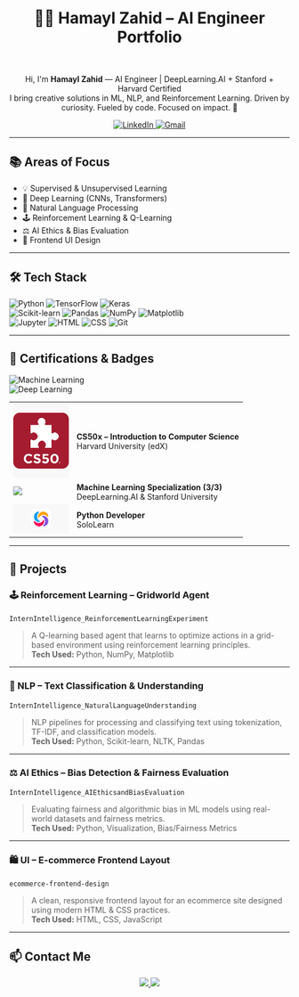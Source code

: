 
<h1 align="center">👨‍💻 Hamayl Zahid – AI Engineer Portfolio</h1>
<br>

<p align="center">
  Hi, I'm <strong>Hamayl Zahid</strong> — AI Engineer | DeepLearning.AI + Stanford + Harvard Certified<br>
  I bring creative solutions in ML, NLP, and Reinforcement Learning.  
  Driven by curiosity. Fueled by code. Focused on impact. 🚀

</p>

<p align="center">
  <a href="https://www.linkedin.com/in/hamaylzahid">
    <img src="https://img.shields.io/badge/LinkedIn-0077B5?style=for-the-badge&logo=linkedin&logoColor=white" alt="LinkedIn"/>
  </a>
  <a href="mailto:maylzahid588@gmail.com">
    <img src="https://img.shields.io/badge/Gmail-D14836?style=for-the-badge&logo=gmail&logoColor=white" alt="Gmail"/>
  </a>
</p>

---

## 📚 Areas of Focus

- 💡 Supervised & Unsupervised Learning  
- 🧠 Deep Learning (CNNs, Transformers)  
- 📄 Natural Language Processing  
- 🕹️ Reinforcement Learning & Q-Learning  
- ⚖️ AI Ethics & Bias Evaluation  
- 🎨 Frontend UI Design  

---

## 🛠 Tech Stack

![Python](https://img.shields.io/badge/Python-3776AB?style=flat&logo=python&logoColor=white)
![TensorFlow](https://img.shields.io/badge/TensorFlow-FF6F00?style=flat&logo=tensorflow&logoColor=white)
![Keras](https://img.shields.io/badge/Keras-D00000?style=flat&logo=keras&logoColor=white)<br>
![Scikit-learn](https://img.shields.io/badge/scikit--learn-F7931E?style=flat&logo=scikit-learn&logoColor=white)
![Pandas](https://img.shields.io/badge/Pandas-150458?style=flat&logo=pandas&logoColor=white)
![NumPy](https://img.shields.io/badge/Numpy-013243?style=flat&logo=numpy&logoColor=white)
![Matplotlib](https://img.shields.io/badge/Matplotlib-11557C?style=flat)<br>
![Jupyter](https://img.shields.io/badge/Jupyter-F37626?style=flat&logo=Jupyter&logoColor=white)
![HTML](https://img.shields.io/badge/HTML5-E34F26?style=flat&logo=html5&logoColor=white)
![CSS](https://img.shields.io/badge/CSS3-1572B6?style=flat&logo=css3&logoColor=white)
![Git](https://img.shields.io/badge/Git-F05032?style=flat&logo=git&logoColor=white)

---

## 🏅 Certifications & Badges

![Machine Learning](https://img.shields.io/badge/Machine%20Learning-blue?style=for-the-badge)<br>
![Deep Learning](https://img.shields.io/badge/Deep%20Learning-orange?style=for-the-badge)


<table>
  <tr>
    <td><img src="https://raw.githubusercontent.com/hamaylzahid/hamaylzahid/refs/heads/main/cs50.png" width="100"/></td>
    <td><strong>CS50x – Introduction to Computer Science</strong><br>Harvard University (edX)</td>
  </tr>
  <tr>
    <td><img src="https://avatars.githubusercontent.com/u/67927826?s=200&v=4" width="100"/></td>
    <td><strong>Machine Learning Specialization (3/3)</strong><br>DeepLearning.AI & Stanford University</td>
  </tr>
  <tr>
    <td><img src="https://raw.githubusercontent.com/hamaylzahid/hamaylzahid/refs/heads/main/sololearn.png" width="100"/></td>
    <td><strong>Python Developer </strong><br>SoloLearn</td>
  </tr>
</table>


---

## 🚀 Projects

### 🕹️ Reinforcement Learning – Gridworld Agent  
`InternIntelligence_ReinforcementLearningExperiment`  
> A Q-learning based agent that learns to optimize actions in a grid-based environment using reinforcement learning principles.  
**Tech Used:** Python, NumPy, Matplotlib

---

### 🧠 NLP – Text Classification & Understanding  
`InternIntelligence_NaturalLanguageUnderstanding`  
> NLP pipelines for processing and classifying text using tokenization, TF-IDF, and classification models.  
**Tech Used:** Python, Scikit-learn, NLTK, Pandas

---

### ⚖️ AI Ethics – Bias Detection & Fairness Evaluation  
`InternIntelligence_AIEthicsandBiasEvaluation`  
> Evaluating fairness and algorithmic bias in ML models using real-world datasets and fairness metrics.  
**Tech Used:** Python, Visualization, Bias/Fairness Metrics

---

### 🛍️ UI – E-commerce Frontend Layout  
`ecommerce-frontend-design`  
> A clean, responsive frontend layout for an ecommerce site designed using modern HTML & CSS practices.  
**Tech Used:** HTML, CSS, JavaScript

---

## 📫 Contact Me

<p align="center">
  <a href="https://www.linkedin.com/in/hamaylzahid">
    <img src="https://img.shields.io/badge/LinkedIn-Profile-blue?style=flat-square&logo=linkedin" />
  </a>
  <a href="mailto:maylzahid588@gmail.com">
    <img src="https://img.shields.io/badge/Gmail-Email-red?style=flat-square&logo=gmail" />
  </a>
</p>




